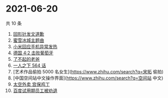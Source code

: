 # 2021-06-20

共 10 条

<!-- BEGIN ZHIHUSEARCH -->
<!-- 最后更新时间 Sun Jun 20 2021 08:27:25 GMT+0800 (China Standard Time) -->
1. [回形针发文道歉](https://www.zhihu.com/search?q=回形针道歉)
1. [蜜雪冰城主题曲](https://www.zhihu.com/search?q=蜜雪冰城)
1. [小米回应手机异常发热](https://www.zhihu.com/search?q=小米)
1. [德国 4:2 击败葡萄牙](https://www.zhihu.com/search?q=德国队)
1. [了不起的老爸](https://www.zhihu.com/search?q=了不起的老爸)
1. [一人之下 564 话](https://www.zhihu.com/search?q=一人之下)
1. [艺术作品偷拍 5000 名女生](https://www.zhihu.com/search?q=宋拓 偷拍)
1. [中国空间站中文操作界面](https://www.zhihu.com/search?q=空间站 中文)
1. [太空外卖 宫保鸡丁](https://www.zhihu.com/search?q=太空外卖)
1. [百度试用期员工被劝退](https://www.zhihu.com/search?q=百度员工被劝退)
<!-- END ZHIHUSEARCH -->
